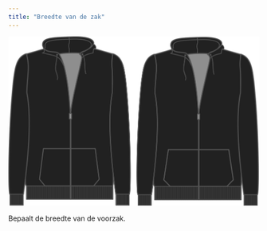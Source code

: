 ```yaml
---
title: "Breedte van de zak"
---
```


![Breedte van de zak](./pocketwidth.svg)

Bepaalt de breedte van de voorzak.




